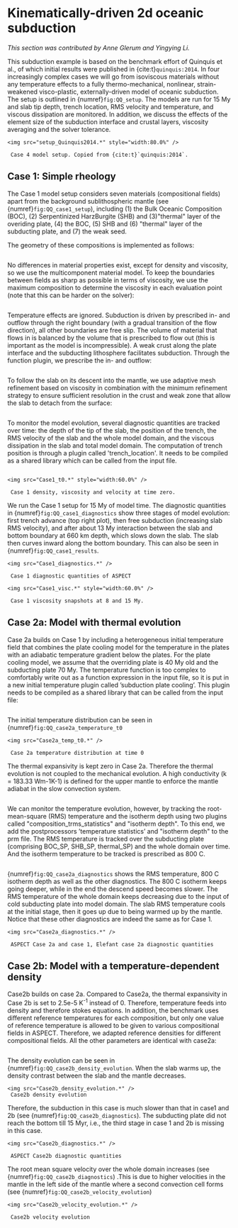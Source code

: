 # Kinematically-driven 2d oceanic subduction

*This section was contributed by Anne Glerum and Yingying Li.*

This subduction example is based on the benchmark effort of Quinquis et al.,
of which initial results were published in {cite:t}`quinquis:2014`. In four 
increasingly complex cases we will go from isoviscous materials without any
temperature effects to a fully thermo-mechanical, nonlinear, strain-weakened
visco-plastic, externally-driven model of oceanic subduction. The setup is 
outlined in {numref}`fig:QQ_setup`. The models are run for 15 My
and slab tip depth, trench location, RMS velocity and temperature, and viscous
dissipation are monitored. In addition, we discuss the effects of the element
size of the subduction interface and crustal layers, viscosity averaging and
the solver tolerance.

```{figure-md} fig:QQ_setup
<img src="setup_Quinquis2014.*" style="width:80.0%" />

 Case 4 model setup. Copied from {cite:t}`quinquis:2014`.
```

## Case 1: Simple rheology

The Case 1 model setup considers seven materials (compositional fields) apart
from the background sublithospheric mantle (see {numref}`fig:QQ_case1_setup`), including (1) the Bulk Oceanic Composition (BOC), (2) Serpentinized HarzBurgite 
(SHB) and (3)"thermal" layer of the overiding plate, (4) the BOC, (5) SHB and (6) 
"thermal" layer of the subducting plate, and (7) the weak seed.

The geometry of these compositions is implemented as follows:

```{literalinclude} Case1_compositions.prm

```

No differences in material properties exist, except for density and viscosity,
so we use the multicomponent material model. To keep the boundaries between
fields as sharp as possible in terms of viscosity, we use the maximum
composition to determine the viscosity in each evaluation point (note that
this can be harder on the solver):

```{literalinclude} Case1_materialmodel.prm

```

Temperature effects are ignored. Subduction is driven by prescribed in- and
outflow through the right boundary (with a gradual transition of the flow
direction), all other boundaries are free slip. The volume of material that
flows in is balanced by the volume that is prescribed to flow out (this is
important as the model is incompressible). A weak crust along the plate
interface and the subducting lithosphere facilitates subduction. Through the
function plugin, we prescribe the in- and outflow:

```{literalinclude} Case1_velocity.prm

```

To follow the slab on its descent into the mantle, we use adaptive mesh
refinement based on viscosity in combination with the minimum refinement
strategy to ensure sufficient resolution in the crust and weak zone that allow
the slab to detach from the surface:

```{literalinclude} Case1_meshrefinement.prm

```

To monitor the model evolution, several diagnostic quantities are tracked over
time: the depth of the tip of the slab, the position of the trench, the RMS
velocity of the slab and the whole model domain, and the viscous
dissipation in the slab and total model domain. The computation of trench position
is through a plugin called 'trench_location'. It needs to be compiled as a shared library
which can be called from the input file.

```{literalinclude} Case1_postprocessing.prm

```


```{figure-md} fig:QQ_case1_setup
<img src="Case1_t0.*" style="width:60.0%" />

 Case 1 density, viscosity and velocity at time zero.
```

We run the Case 1 setup for 15 My of model time. The diagnostic quantities in
{numref}`fig:QQ_case1_diagnostics` show three stages of model evolution: first trench advance (top right plot), then free subduction (increasing slab RMS velocity), and
after about 13 My interaction between the slab and bottom boundary at 660 km
depth, which slows down the slab. The slab then curves inward along the bottom
boundary. This can also be seen in {numref}`fig:QQ_case1_results`.

```{figure-md} fig:QQ_case1_diagnostics
<img src="Case1_diagnostics.*" />

 Case 1 diagnostic quantities of ASPECT
```


```{figure-md} fig:QQ_case1_results
<img src="Case1_visc.*" style="width:60.0%" />

 Case 1 viscosity snapshots at 8 and 15 My.
```
## Case 2a: Model with thermal evolution 

Case 2a builds on Case 1 by including a heterogeneous initial temperature field 
that combines the plate cooling model for the temperature in the plates with an 
adiabatic temperature gradient below the plates. For the plate cooling model, 
we assume that the overriding plate is 40 My old and the subducting plate 70 My. 
The temperature function is too complex to comfortably write out as a function
expression in the input file, so it is put in a new initial temperature plugin
called ’subduction plate cooling’. This plugin needs to be compiled as a shared
library that can be called from the input file:

```{literalinclude} Case2a_temperatures.prm

```
The initial temperature distribution can be seen in  {numref}`fig:QQ_case2a_temperature_t0`

```{figure-md} fig:QQ_case2a_temperature_t0
<img src="Case2a_temp_t0.*" />

 Case 2a temperature distribution at time 0
```

The thermal expansivity is kept zero in Case 2a. Therefore the thermal evolution is 
not coupled to the mechanical evolution. A high conductivity (k = 183.33 Wm-1K-1) 
is defined for the upper mantle to enforce the mantle adiabat in the slow convection
system.

```{literalinclude} Case2a_materialmodel.prm

```

We can monitor the temperature evolution, however, by tracking the
root-mean-square (RMS) temperature and the isotherm depth using 
two plugins called "composition_trms_statistics" and "isotherm depth".
To this end, we add the postprocessors ’temperature statistics’ 
and "isotherm depth" to the prm file. The RMS temperature is tracked 
over the subducting plate (comprising BOC_SP, SHB_SP, thermal_SP) 
and the whole domain over time. And the isotherm temperature to be 
tracked is prescribed as 800 C.

```{literalinclude} Case2a_postprocessing.prm

```

{numref}`fig:QQ_case2a_diagnostics` shows the RMS temperature, 
800 C isotherm depth as well as the other diagnostics. The 800 C isotherm 
keeps going deeper, while in the end the descend speed becomes slower. 
The RMS temperature of the whole domain keeps decreasing due to the 
input of cold subducting plate into model domain. The slab RMS temperature 
cools at the initial stage, then it goes up due to being warmed up by the 
mantle. Notice that these other diagnostics are indeed the same as for Case 1.

```{figure-md} fig:QQ_case2a_diagnostics
<img src="Case2a_diagnostics.*" />

 ASPECT Case 2a and case 1, Elefant case 2a diagnostic quantities
```

## Case 2b: Model with a temperature-dependent density

Case2b builds on case 2a.  Compared to Case2a, the thermal expansivity in Case 2b
is set to 2.5e-5 K<sup>-1</sup> instead of 0. Therefore, temperature feeds into density 
and therefore stokes equations. In addition, the benchmark uses different reference temperatures for each composition, but only one value of reference temperature is 
allowed to be given to various compositional fields in ASPECT. Therefore, we adapted reference densities for different compositional fields. All the other parameters are 
identical with case2a:

```{literalinclude} kinematically_driven_subduction_2d_case2b.prm

```
The density evolution can be seen in {numref}`fig:QQ_case2b_density_evolution`. When the slab warms up, the density contrast between the slab and the mantle decreases.

```{figure-md} fig:QQ_case2b_density_evolution
<img src="Case2b_density_evolution.*" />
 Case2b density evolution
```
Therefore, the  subduction in this case is much slower than that in case1 and 2b (see {numref}`fig:QQ_case2b_diagnostics`). The subducting plate did not reach 
the bottom till 15 Myr, i.e., the third stage in case 1 and 2b is missing in this 
case. 

```{figure-md} fig:QQ_case2b_diagnostics
<img src="Case2b_diagnostics.*" />

 ASPECT Case2b diagnostic quantities
```

The root mean square velocity over the whole domain increases (see {numref}`fig:QQ_case2b_diagnostics`) .This is due to higher velocities in the 
mantle in the left side of the mantle where a second convection cell forms (see {numref}`fig:QQ_case2b_velocity_evolution`) 

```{figure-md} fig:QQ_case2b_velocity_evolution
<img src="Case2b_velocity_evolution.*" />

 Case2b velocity evolution
```